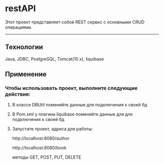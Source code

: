 # restAPI

Этот проект представляет собой REST сервис с основными CRUD операциями.
___

## Технологии

Java, JDBC, PostgreSQL, Tomcat(10.x), liquibase

## Применение

### Чтобы использовать проект, выполните следующие действия:

1. В классе DBUtil поменяйте данные для подключения к своей бд

2. В Pom.xml у плагина liquibase поменяйте данные для для подключения к своей бд

3. Запустите проект, адреса для работы:
    
   http://localhost:8080/author

   http://localhost:8080/book

   методы GET, POST, PUT, DELETE
